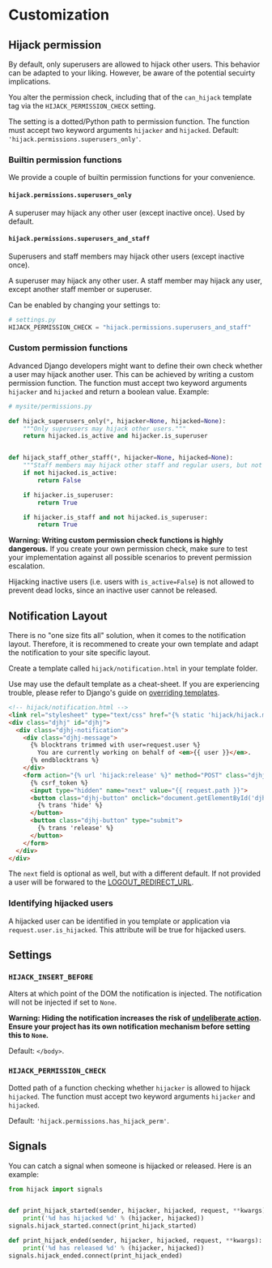 # Customization

## Hijack permission

By default, only superusers are allowed to hijack other users. This behavior
can be adapted to your liking. However, be aware of the potential secuirty implications.

You alter the permission check, including that of the `can_hijack` template tag via the
`HIJACK_PERMISSION_CHECK` setting.

The setting is a dotted/Python path to permission function.
The function must accept two keyword arguments `hijacker` and `hijacked`.
Default: `'hijack.permissions.superusers_only'`.

### Builtin permission functions

We provide a couple of builtin permission functions for your convenience.

#### `hijack.permissions.superusers_only`

A superuser may hijack any other user (except inactive once).
Used by default.

#### `hijack.permissions.superusers_and_staff`

Superusers and staff members may hijack other users (except inactive once).

A superuser may hijack any other user.
A staff member may hijack any user, except another staff member or superuser.

Can be enabled by changing your settings to:

```python
# settings.py
HIJACK_PERMISSION_CHECK = "hijack.permissions.superusers_and_staff"
```

### Custom permission functions

Advanced Django developers might want to define their own check whether a user may
hijack another user. This can be achieved by writing a custom permission function.
The function must accept two keyword arguments `hijacker` and `hijacked` and return
a boolean value. Example:

```python
# mysite/permissions.py

def hijack_superusers_only(*, hijacker=None, hijacked=None):
    """Only superusers may hijack other users."""
    return hijacked.is_active and hijacker.is_superuser


def hijack_staff_other_staff(*, hijacker=None, hijacked=None):
    """Staff members may hijack other staff and regular users, but not superusers."""
    if not hijacked.is_active:
        return False

    if hijacker.is_superuser:
        return True

    if hijacker.is_staff and not hijacked.is_superuser:
        return True
```

**Warning: Writing custom permission check functions is highly dangerous.**
If you create your own permission check, make sure to test your implementation against
all possible scenarios to prevent permission escalation.

Hijacking inactive users (i.e. users with `is_active=False`) is not allowed to prevent
dead locks, since an inactive user cannot be released.

## Notification Layout

There is no "one size fits all" solution, when it comes to the notification layout.
Therefore, it is recommened to create your own template and adapt the notification
to your site specific layout.

Create a template called `hijack/notification.html` in your template folder.

Use may use the default template as a cheat-sheet. If you are experiencing trouble,
please refer to Django's guide on [overriding templates][overriding-templates].

```html
<!-- hijack/notification.html -->
<link rel="stylesheet" type="text/css" href="{% static 'hijack/hijack.min.css' %}" media="screen">
<div class="djhj" id="djhj">
  <div class="djhj-notification">
    <div class="djhj-message">
      {% blocktrans trimmed with user=request.user %}
        You are currently working on behalf of <em>{{ user }}</em>.
      {% endblocktrans %}
    </div>
    <form action="{% url 'hijack:release' %}" method="POST" class="djhj-actions">
      {% csrf_token %}
      <input type="hidden" name="next" value="{{ request.path }}">
      <button class="djhj-button" onclick="document.getElementById('djhj').style.display = 'none';" type="button">
        {% trans 'hide' %}
      </button>
      <button class="djhj-button" type="submit">
        {% trans 'release' %}
      </button>
    </form>
  </div>
</div>
```

The `next` field is optional as well, but with a different default. If not provided
a user will be forwared to the [LOGOUT_REDIRECT_URL][LOGOUT_REDIRECT_URL].

[overriding-templates]: https://docs.djangoproject.com/en/3.1/howto/overriding-templates/
[LOGOUT_REDIRECT_URL]: https://docs.djangoproject.com/en/stable/ref/settings/#logout-redirect-url

### Identifying hijacked users

A hijacked user can be identified in you template or application via
`request.user.is_hijacked`. This attribute will be true for hijacked users.

## Settings

### `HIJACK_INSERT_BEFORE`

Alters at which point of the DOM the notification is injected.  The notification will not be injected if set to `None`.

**Warning: Hiding the notification increases the risk of [undeliberate action](security.md#undeliberate-action).
Ensure your project has its own notification mechanism before setting this to `None`.**

Default: `</body>`.

### `HIJACK_PERMISSION_CHECK`
Dotted path of a function checking whether `hijacker` is allowed to hijack `hijacked`.
The function must accept two keyword arguments `hijacker` and `hijacked`.

Default: `'hijack.permissions.has_hijack_perm'`.

## Signals
You can catch a signal when someone is hijacked or released. Here is an example:

```python
from hijack import signals


def print_hijack_started(sender, hijacker, hijacked, request, **kwargs):
    print('%d has hijacked %d' % (hijacker, hijacked))
signals.hijack_started.connect(print_hijack_started)

def print_hijack_ended(sender, hijacker, hijacked, request, **kwargs):
    print('%d has released %d' % (hijacker, hijacked))
signals.hijack_ended.connect(print_hijack_ended)
```
